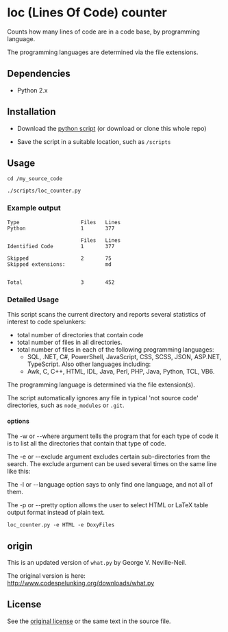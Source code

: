 # loc (Lines Of Code) counter

Counts how many lines of code are in a code base, by programming language.

The programming languages are determined via the file extensions.

## Dependencies

- Python 2.x

## Installation

- Download the [python script](./loc_counter.py) (or download or clone this whole repo)

- Save the script in a suitable location, such as `/scripts`

## Usage

```
cd /my_source_code

./scripts/loc_counter.py
```

### Example output

```
Type                    Files   Lines
Python                  1       377

                        Files   Lines
Identified Code         1       377

Skipped                 2       75
Skipped extensions:             md


Total                   3       452
```

### Detailed Usage

This script scans the current directory and reports several
statistics of interest to code spelunkers:

- total number of directories that contain code
- total number of files in all directories.
- total number of files in each of the following programming
  languages: 
  - SQL, .NET, C#, PowerShell, JavaScript, CSS, SCSS, JSON, ASP.NET, TypeScript.
  Also other languages including:
  - Awk, C, C++, HTML, IDL, Java, Perl, PHP, Java, Python, TCL, VB6.

The programming language is determined via the file extension(s).

The script automatically ignores any file in typical 'not source code' directories, such as `node_modules` or `.git`.

#### options

The -w or --where argument tells the program that for each type of
code it is to list all the directories that contain that type of code.

The -e or --exclude argument excludes certain sub-directories from the
search.  The exclude argument can be used several times on the same
line like this:

The -l or --language option says to only find one language, and not
all of them.

The -p or --pretty option allows the user to select HTML or LaTeX
table output format instead of plain text.

`
loc_counter.py -e HTML -e DoxyFiles
`

## origin

This is an updated version of `what.py` by George V. Neville-Neil.

The original version is here: http://www.codespelunking.org/downloads/what.py

## License

See the [original license](LICENSE) or the same text in the source file.
